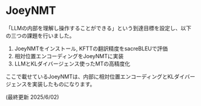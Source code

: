 # JoeyNMT

「LLMの内部を理解し操作することができる」という到達目標を設定し、以下の三つの課題を行いました。

1. JoeyNMTをインストール, KFTTの翻訳精度をsacreBLEUで評価
2. 相対位置エンコーディングをJoeyNMTに実装
3. LLMとKLダイバージェンス使ったMTの高精度化

ここで載せているJoeyNMTは、内部に相対位置エンコーディングとKLダイバージェンスを実装したものになります。

(最終更新 2025/6/02)
